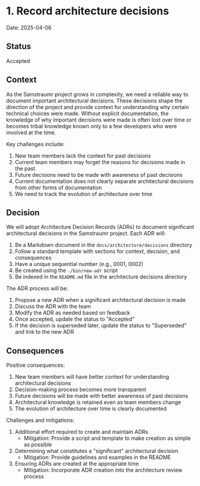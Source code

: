 # 1. Record architecture decisions

Date: 2025-04-06

## Status

Accepted

## Context

As the Samstraumr project grows in complexity, we need a reliable way to document important architectural decisions. These decisions shape the direction of the project and provide context for understanding why certain technical choices were made. Without explicit documentation, the knowledge of why important decisions were made is often lost over time or becomes tribal knowledge known only to a few developers who were involved at the time.

Key challenges include:
1. New team members lack the context for past decisions
2. Current team members may forget the reasons for decisions made in the past
3. Future decisions need to be made with awareness of past decisions
4. Current documentation does not clearly separate architectural decisions from other forms of documentation
5. We need to track the evolution of architecture over time

## Decision

We will adopt Architecture Decision Records (ADRs) to document significant architectural decisions in the Samstraumr project. Each ADR will:

1. Be a Markdown document in the `docs/architecture/decisions` directory
2. Follow a standard template with sections for context, decision, and consequences
3. Have a unique sequential number (e.g., 0001, 0002)
4. Be created using the `./bin/new-adr` script
5. Be indexed in the `README.md` file in the architecture decisions directory

The ADR process will be:
1. Propose a new ADR when a significant architectural decision is made
2. Discuss the ADR with the team
3. Modify the ADR as needed based on feedback
4. Once accepted, update the status to "Accepted"
5. If the decision is superseded later, update the status to "Superseded" and link to the new ADR

## Consequences

Positive consequences:
1. New team members will have better context for understanding architectural decisions
2. Decision-making process becomes more transparent
3. Future decisions will be made with better awareness of past decisions
4. Architectural knowledge is retained even as team members change
5. The evolution of architecture over time is clearly documented

Challenges and mitigations:
1. Additional effort required to create and maintain ADRs
   - Mitigation: Provide a script and template to make creation as simple as possible
2. Determining what constitutes a "significant" architectural decision
   - Mitigation: Provide guidelines and examples in the README
3. Ensuring ADRs are created at the appropriate time
   - Mitigation: Incorporate ADR creation into the architecture review process
